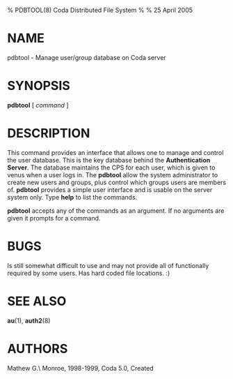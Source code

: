 % PDBTOOL(8) Coda Distributed File System
%
% 25 April 2005

NAME
====

pdbtool - Manage user/group database on Coda server

SYNOPSIS
========

**pdbtool** \[ *command* \]

DESCRIPTION
===========

This command provides an interface that allows one to manage and control
the user database. This is the key database behind the **Authentication
Server**. The database maintains the CPS for each user, which is given
to venus when a user logs in. The **pdbtool** allow the system
administrator to create new users and groups, plus control which groups
users are members of. **pdbtool** provides a simple user interface and
is usable on the server system only. Type **help** to list the commands.

**pdbtool** accepts any of the commands as an argument. If no arguments
are given it prompts for a command.

BUGS
====

Is still somewhat difficult to use and may not provide all of
functionally required by some users. Has hard coded file locations. :)

SEE ALSO
========

**au**(1), **auth2**(8)

AUTHORS
=======

Mathew G.\ Monroe, 1998-1999, Coda 5.0, Created

